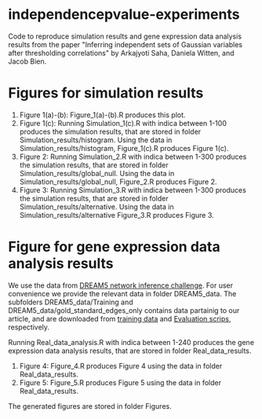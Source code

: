 # independencepvalue-experiments

Code to reproduce simulation results and gene expression data analysis results from the paper "Inferring independent sets of Gaussian variables after thresholding correlations" by Arkajyoti Saha, Daniela Witten, and Jacob Bien. 

# Figures for simulation results

1. Figure 1(a)-(b): Figure_1(a)-(b).R produces this plot.
2. Figure 1(c): Running Simulation_1(c).R with indica between 1-100 produces the simulation results, that are stored in folder Simulation_results/histogram. Using the data in Simulation_results/histogram, Figure_1(c).R produces Figure 1(c).
3. Figure 2: Running Simulation_2.R with indica between 1-300 produces the simulation results, that are stored in folder Simulation_results/global_null. Using the data in Simulation_results/global_null, Figure_2.R produces Figure 2.
4. Figure 3: Running Simulation_3.R with indica between 1-300 produces the simulation results, that are stored in folder Simulation_results/alternative. Using the data in Simulation_results/alternative Figure_3.R produces Figure 3.

# Figure for gene expression data analysis results
We use the data from [DREAM5 network inference challenge](https://www.synapse.org/#!Synapse:syn2787209/wiki/70354). For user convenience we provide the relevant data in folder DREAM5_data. The subfolders DREAM5_data/Training and DREAM5_data/gold_standard_edges_only contains data partainig to our article, and are downloaded from [training data](https://www.synapse.org/#!Synapse:syn2787212) and [Evaluation scrips](https://www.synapse.org/#!Synapse:syn2787219), respectively.

Running Real_data_analysis.R with indica between 1-240 produces the gene expression data analysis results, that are stored in folder Real_data_results. 

1. Figure 4: Figure_4.R produces Figure 4 using the data in folder Real_data_results. 
2. Figure 5: Figure_5.R produces Figure 5 using the data in folder Real_data_results.

The generated figures are stored in folder Figures. 
